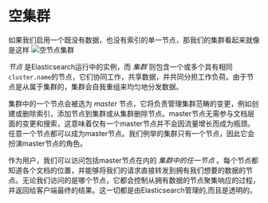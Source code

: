 # 空集群


如果我们启用一个既没有数据，也没有索引的单一节点，那我们的集群看起来就像是这样
![空节点集群](../images/02-01_cluster.png "空节点集群")

_节点_ 是Elasticsearch运行中的实例，而 _集群_ 则包含一个或多个具有相同`cluster.name`的节点，它们协同工作，共享数据，并共同分担工作负荷。由于节点是从属于集群的，集群会自我重组来均匀地分发数据。

集群中的一个节点会被选为 _master_ 节点，它将负责管理集群范畴的变更，例如创建或删除索引，添加节点到集群或从集群删除节点。master节点无需参与文档层面的变更和搜索，这意味着仅有一个master节点并不会因流量增长而成为瓶颈。任意一个节点都可以成为master节点。我们例举的集群只有一个节点，因此它会扮演master节点的角色。

作为用户，我们可以访问包括master节点在内的 _集群中的任一节点_ 。每个节点都知道各个文档的位置，并能够将我们的请求直接转发到拥有我们想要的数据的节点。无论我们访问的是哪个节点，它都会控制从拥有数据的节点聚集响应的过程，并返回给客户端最终的结果。这一切都是由Elasticsearch管理的,而且是透明的。